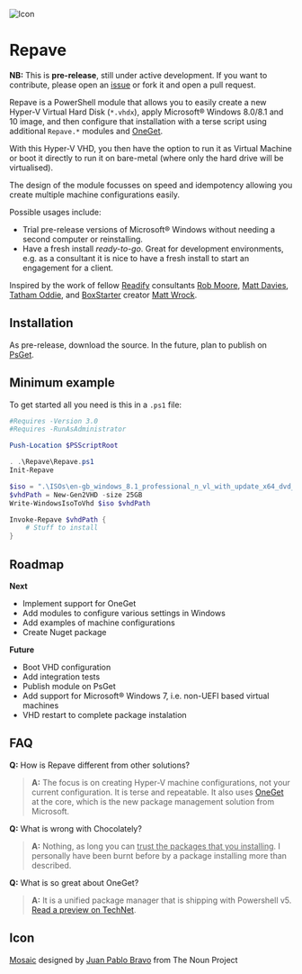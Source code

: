 ![Icon](https://raw.github.com/dennisroche/Repave/master/icon.png)

Repave
==========

**NB:** This is **pre-release**, still under active development. If you want to contribute, please open an [issue](https://github.com/dennisroche/Repave/issues) or fork it and open a pull request.

Repave is a PowerShell module that allows you to easily create a new Hyper-V Virtual Hard Disk (`*.vhdx`), apply Microsoft® Windows 8.0/8.1 and 10 image, and then configure that installation with a terse script using additional `Repave.*` modules and [OneGet](https://github.com/OneGet/).

With this Hyper-V VHD, you then have the option to run it as Virtual Machine or boot it directly to run it on bare-metal (where only the hard drive will be virtualised).

The design of the module focusses on speed and idempotency allowing you create multiple machine configurations easily.

Possible usages include:

* Trial pre-release versions of Microsoft® Windows without needing a second computer or reinstalling.
* Have a fresh install *ready-to-go*. Great for development environments, e.g. as a consultant it is nice to have a fresh install to start an engagement for a client.

Inspired by the work of fellow [Readify](http://readify.net/) consultants [Rob Moore](https://twitter.com/robdmoore), [Matt Davies](https://twitter.com/mdaviesnet), [Tatham Oddie](https://twitter.com/tathamoddie), and [BoxStarter](http://boxstarter.org/) creator [Matt Wrock](https://twitter.com/mwrockx).


Installation
---------------

As pre-release, download the source. In the future, plan to publish on [PsGet](http://psget.net/).


Minimum example
---------------

To get started all you need is this in a `.ps1` file:

```powershell
#Requires -Version 3.0
#Requires -RunAsAdministrator

Push-Location $PSScriptRoot

. .\Repave\Repave.ps1
Init-Repave

$iso = ".\ISOs\en-gb_windows_8.1_professional_n_vl_with_update_x64_dvd_4050338.iso"
$vhdPath = New-Gen2VHD -size 25GB
Write-WindowsIsoToVhd $iso $vhdPath

Invoke-Repave $vhdPath {
	# Stuff to install
}
```	

Roadmap
---------------

**Next**

* Implement support for OneGet
* Add modules to configure various settings in Windows
* Add examples of machine configurations
* Create Nuget package

**Future**

* Boot VHD configuration
* Add integration tests
* Publish module on PsGet
* Add support for Microsoft® Windows 7, i.e. non-UEFI based virtual machines
* VHD restart to complete package instalation

FAQ
---------------

**Q:** How is Repave different from other solutions?
> **A:** The focus is on creating Hyper-V machine configurations, not your current configuration. It is terse and repeatable. It also uses [OneGet](https://github.com/OneGet/) at the core, which is the new package management solution from Microsoft.

**Q:** What is wrong with Chocolately?
> **A:** Nothing, as long you can <u>trust the packages that you installing</u>. I personally have been burnt before by a package installing more than described. 

**Q:** What is so great about OneGet?
> **A:** It is a unified package manager that is shipping with Powershell v5. [Read a preview on TechNet](http://blogs.technet.com/b/windowsserver/archive/2014/04/03/windows-management-framework-v5-preview.aspx).


Icon
---------------

[Mosaic](http://thenounproject.com/term/mosaic/17953/) designed by [Juan Pablo Bravo](http://thenounproject.com/bravo/) from The Noun Project